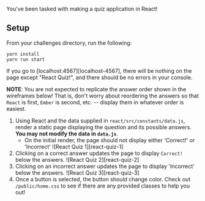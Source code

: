 You've been tasked with making a quiz application in React!

## Setup

From your challenges directory, run the following:
```
yarn install
yarn run start
```

If you go to [localhost:4567][localhost-4567], there will be nothing on the
page except "React Quiz!", and there should be no errors in your console.


**NOTE**: You are not expected to replicate the answer order shown in the wireframes below! That is, don't worry about reordering the answers so that `React` is first, `Ember` is second, etc. -- display them in whatever order is easiest.

1. Using React and the data supplied in `react/src/constants/data.js`, render a static page displaying the question and its possible answers. **You may not modify the data in `data.js`**.
   - On the initial render, the page should not display either 'Correct!' or 'Incorrect'
   ![React Quiz 1][react-quiz-1]
2. Clicking on a correct answer updates the page to display `Correct!` below the answers.
   ![React Quiz 2][react-quiz-2]
3. Clicking on an incorrect answer updates the page to display 'Incorrect' below the answers.
   ![React Quiz 3][react-quiz-3]
4. Once a button is selected, the button should change color. Check out `/public/home.css` to see if there are any provided classes to help you out!
